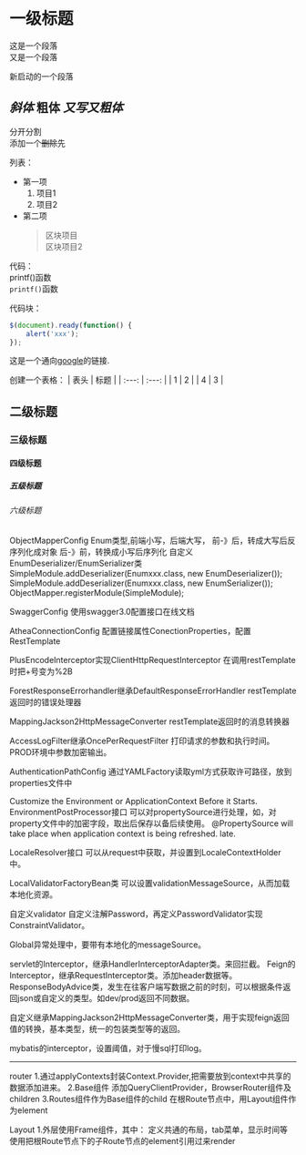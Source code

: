 # 一级标题
这是一个段落  
又是一个段落

新启动的一个段落

*斜体*
**粗体**
***又写又粗体***
---
分开分割  
添加一个~~删除~~先

列表：
- 第一项
    1. 项目1
    2. 项目2
- 第二项
    > 区块项目  
    > 区块项目2
 
 代码：  
 printf()函数  
 `printf()`函数
 
 代码块：
 ```javascript
 $(document).ready(function() {
     alert('xxx');
 });
 ```
 
 这是一个通向[google][1]的链接.   
 
[1]: http://www.google.com/

创建一个表格：
| 表头  |  标题  |
|  :---:  |  :---:  |
|  1  |  2  |
|  4  |  3  |

## 二级标题
### 三级标题
#### 四级标题
##### 五级标题
###### 六级标题

ObjectMapperConfig
Enum类型,前端小写，后端大写，
前-》后，转成大写后反序列化成对象
后-》前，转换成小写后序列化
自定义EnumDeserializer/EnumSerializer类
SimpleModule.addDeserializer(Enumxxx.class, new EnumDeserializer());
SimpleModule.addDeserializer(Enumxxx.class, new EnumSerializer());
ObjectMapper.registerModule(SimpleModule);

SwaggerConfig
使用swagger3.0配置接口在线文档

AtheaConnectionConfig
配置链接属性ConectionProperties，配置RestTemplate

PlusEncodeInterceptor实现ClientHttpRequestInterceptor
在调用restTemplate时把+号变为%2B

ForestResponseErrorhandler继承DefaultResponseErrorHandler
restTemplate返回时的错误处理器

MappingJackson2HttpMessageConverter
restTemplate返回时的消息转换器

AccessLogFilter继承OncePerRequestFilter
打印请求的参数和执行时间。
PROD环境中参数加密输出。

AuthenticationPathConfig
通过YAMLFactory读取yml方式获取许可路径，放到properties文件中

Customize the Environment or ApplicationContext Before it Starts.
EnvironmentPostProcessor接口
可以对propertySource进行处理，如，对property文件中的加密字段，取出后保存以备后续使用。
@PropertySource will take place when application context is being refreshed. late.


LocaleResolver接口
可以从request中获取，并设置到LocaleContextHolder中。

LocalValidatorFactoryBean类
可以设置validationMessageSource，从而加载本地化资源。

自定义validator
自定义注解Password，再定义PasswordValidator实现ConstraintValidator。

Global异常处理中，要带有本地化的messageSource。

servlet的Interceptor，继承HandlerInterceptorAdapter类。来回拦截。
Feign的Interceptor，继承RequestInterceptor类。添加header数据等。
ResponseBodyAdvice类，发生在往客户端写数据之前的时刻，可以根据条件返回json或自定义的类型。如dev/prod返回不同数据。

自定义继承MappingJackson2HttpMessageConverter类，用于实现feign返回值的转换，基本类型，统一的包装类型等的返回。

mybatis的interceptor，设置阈值，对于慢sql打印log。

----
router
	1.通过applyContexts封装Context.Provider,把需要放到context中共享的数据添加进来。
	2.Base组件
		添加QueryClientProvider，BrowserRouter组件及children
	3.Routes组件作为Base组件的child
		在根Route节点中，用Layout组件作为element

Layout
	1.外层使用Frame组件，其中：
		定义共通的布局，tab菜单，显示时间等
		使用<Outlet/>把根Route节点下的子Route节点的element引用过来render


